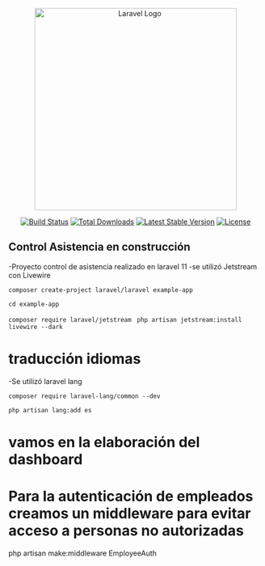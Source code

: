 <p align="center"><a href="https://laravel.com" target="_blank"><img src="https://raw.githubusercontent.com/laravel/art/master/logo-lockup/5%20SVG/2%20CMYK/1%20Full%20Color/laravel-logolockup-cmyk-red.svg" width="400" alt="Laravel Logo"></a></p>

<p align="center">
<a href="https://github.com/laravel/framework/actions"><img src="https://github.com/laravel/framework/workflows/tests/badge.svg" alt="Build Status"></a>
<a href="https://packagist.org/packages/laravel/framework"><img src="https://img.shields.io/packagist/dt/laravel/framework" alt="Total Downloads"></a>
<a href="https://packagist.org/packages/laravel/framework"><img src="https://img.shields.io/packagist/v/laravel/framework" alt="Latest Stable Version"></a>
<a href="https://packagist.org/packages/laravel/framework"><img src="https://img.shields.io/packagist/l/laravel/framework" alt="License"></a>
</p>

## Control Asistencia en construcción

-Proyecto control de asistencia realizado en laravel 11
-se utilizó Jetstream con Livewire


`composer create-project laravel/laravel example-app`

`cd example-app`

`composer require laravel/jetstream `
`php artisan jetstream:install livewire --dark`

# traducción idiomas

-Se utilizó laravel lang

` composer require laravel-lang/common --dev  `

` php artisan lang:add es  `


# vamos en la elaboración del dashboard



# Para la autenticación de empleados creamos un middleware para evitar acceso a personas no autorizadas

php artisan make:middleware EmployeeAuth